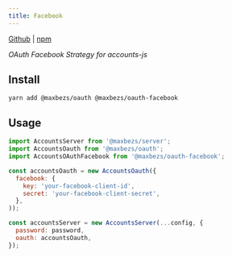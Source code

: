 ```yaml
---
title: Facebook
---
```


[Github](https://github.com/accounts-js/accounts/tree/master/packages/oauth-facebook) |
[npm](https://www.npmjs.com/package/@maxbezs/oauth-facebook)

_OAuth Facebook Strategy for accounts-js_

## Install

```
yarn add @maxbezs/oauth @maxbezs/oauth-facebook
```

## Usage

```javascript
import AccountsServer from '@maxbezs/server';
import AccountsOauth from '@maxbezs/oauth';
import AccountsOAuthFacebook from '@maxbezs/oauth-facebook';

const accountsOauth = new AccountsOauth({
  facebook: {
    key: 'your-facebook-client-id',
    secret: 'your-facebook-client-secret',
  },
));

const accountsServer = new AccountsServer(...config, {
  password: password,
  oauth: accountsOauth,
});
```
